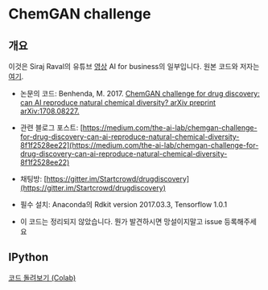 # ChemGAN challenge


## 개요

이것은 Siraj Raval의 유튜브 [영상](https://www.youtube.com/watch?v=hY9Bc3mtphs) AI for business의 일부입니다. 원본 코드와 저자는 [여기](https://github.com/mostafachatillon/ChemGAN-challenge). 

* 논문의 코드: Benhenda, M. 2017. [ChemGAN challenge for drug discovery: can AI reproduce natural chemical diversity? arXiv preprint arXiv:1708.08227.](https://arxiv.org/abs/1708.08227)

* 관련 블로그 포스트: [https://medium.com/the-ai-lab/chemgan-challenge-for-drug-discovery-can-ai-reproduce-natural-chemical-diversity-8f1f2528ee22](https://medium.com/the-ai-lab/chemgan-challenge-for-drug-discovery-can-ai-reproduce-natural-chemical-diversity-8f1f2528ee22)

* 채팅방: [https://gitter.im/Startcrowd/drugdiscovery](https://gitter.im/Startcrowd/drugdiscovery) 

* 필수 설치:  Anaconda의 Rdkit version 2017.03.3, Tensorflow 1.0.1

* 이 코드는 정리되지 않았습니다. 뭔가 발견하시면 망설이지말고 issue 등록해주세요

## IPython 
[ 코드 돌려보기 (Colab) ](https://colab.research.google.com/github/edwithschoolofai/AI_for_healthcare/blob/master/Healthcare_Drug_Discovery.ipynb)

